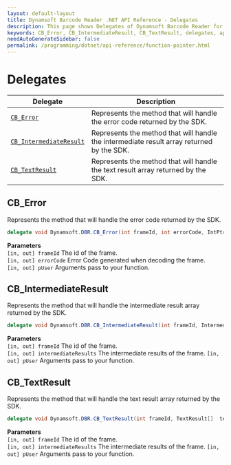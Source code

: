 ```yaml
---
layout: default-layout
title: Dynamsoft Barcode Reader .NET API Reference - Delegates
description: This page shows Delegates of Dynamsoft Barcode Reader for .NET SDK.
keywords: CB_Error, CB_IntermediateResult, CB_TextResult, delegates, api reference, .Net
needAutoGenerateSidebar: false
permalink: /programming/dotnet/api-reference/function-pointer.html
---
```



# Delegates

  | Delegate | Description |
  |----------|-------------|
  | [`CB_Error`](#cb_error) | Represents the method that will handle the error code returned by the SDK. |
  | [`CB_IntermediateResult`](#cb_intermediateresult) | Represents the method that will handle the intermediate result array returned by the SDK. |
  | [`CB_TextResult`](#cb_textresult) | Represents the method that will handle the text result array returned by the SDK. | 
   


## CB_Error
Represents the method that will handle the error code returned by the SDK. 

```csharp
delegate void Dynamsoft.DBR.CB_Error(int frameId, int errorCode, IntPtr pUser)
```   
   
**Parameters**  
`[in, out] frameId` The id of the frame.  
`[in, out] errorCode` Error Code generated when decoding the frame.  
`[in, out] pUser` Arguments pass to your function.  





## CB_IntermediateResult
Represents the method that will handle the intermediate result array returned by the SDK. 

```csharp
delegate void Dynamsoft.DBR.CB_IntermediateResult(int frameId, IntermediateResult[] intermediateResults, IntPtr pUser)
```   
   
**Parameters**  
`[in, out] frameId` The id of the frame.  
`[in, out] intermediateResults` The intermediate results of the frame. 
`[in, out] pUser` Arguments pass to your function.  





## CB_TextResult
Represents the method that will handle the text result array returned by the SDK. 

```csharp
delegate void Dynamsoft.DBR.CB_TextResult(int frameId, TextResult[]  textResults, IntPtr pUser) 
```   
   
**Parameters**  
`[in, out] frameId` The id of the frame.  
`[in, out] intermediateResults` The intermediate results of the frame. 
`[in, out] pUser` Arguments pass to your function. 

